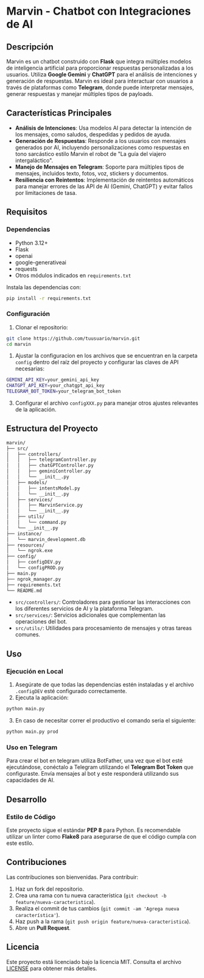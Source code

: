 
# Marvin - Chatbot con Integraciones de AI

## Descripción

Marvin es un chatbot construido con **Flask** que integra múltiples modelos de inteligencia artificial para proporcionar respuestas personalizadas a los usuarios. Utiliza **Google Gemini** y **ChatGPT** para el análisis de intenciones y generación de respuestas. Marvin es ideal para interactuar con usuarios a través de plataformas como **Telegram**, donde puede interpretar mensajes, generar respuestas y manejar múltiples tipos de payloads.

## Características Principales

- **Análisis de Intenciones**: Usa modelos AI para detectar la intención de los mensajes, como saludos, despedidas y pedidos de ayuda.
- **Generación de Respuestas**: Responde a los usuarios con mensajes generados por AI, incluyendo personalizaciones como respuestas en tono sarcástico estilo Marvin el robot de "La guía del viajero intergaláctico".
- **Manejo de Mensajes en Telegram**: Soporte para múltiples tipos de mensajes, incluidos texto, fotos, voz, stickers y documentos.
- **Resiliencia con Reintentos**: Implementación de reintentos automáticos para manejar errores de las API de AI (Gemini, ChatGPT) y evitar fallos por limitaciones de tasa.

## Requisitos

### Dependencias

- Python 3.12+
- Flask
- openai
- google-generativeai
- requests
- Otros módulos indicados en `requirements.txt`

Instala las dependencias con:

```bash
pip install -r requirements.txt
```

### Configuración

1. Clonar el repositorio:

```bash
git clone https://github.com/tuusuario/marvin.git
cd marvin
```

1. Ajustar la configuracion en los archivos que se encuentran en la carpeta `config` dentro del raíz del proyecto y configurar las claves de API necesarias:

```bash
GEMINI_API_KEY=your_gemini_api_key
CHATGPT_API_KEY=your_chatgpt_api_key
TELEGRAM_BOT_TOKEN=your_telegram_bot_token
```

3. Configurar el archivo `configXXX.py` para manejar otros ajustes relevantes de la aplicación.

## Estructura del Proyecto

```bash
marvin/
├── src/
│   ├── controllers/
│   │   ├── telegramController.py
│   │   ├── chatGPTController.py
│   │   ├── geminiController.py
│   │   └── __init__.py
│   ├── models/
│   │   ├── intentsModel.py
│   │   └── __init__.py
│   ├── services/
│   │   ├── MarvinService.py
│   │   └── __init__.py
│   ├── utils/
│   │   └── command.py
│   └── __init__.py
├── instance/
│   └── marvin_development.db
├── resources/
│   └── ngrok.exe
├── config/
│   ├── configDEV.py
│   └── configPROD.py
├── main.py
├── ngrok_manager.py
├── requirements.txt
└── README.md
```

- `src/controllers/`: Controladores para gestionar las interacciones con los diferentes servicios de AI y la plataforma Telegram.
- `src/services/`: Servicios adicionales que complementan las operaciones del bot.
- `src/utils/`: Utilidades para procesamiento de mensajes y otras tareas comunes.

## Uso

### Ejecución en Local

1. Asegúrate de que todas las dependencias estén instaladas y el archivo `.configDEV` esté configurado correctamente.
2. Ejecuta la aplicación:

```bash
python main.py
```

3. En caso de necesitar correr el productivo el comando seria el siguiente:

```bash
python main.py prod
```
### Uso en Telegram

Para crear el bot en telegram utiliza BotFather, una vez que el bot esté ejecutándose, conéctalo a Telegram utilizando el **Telegram Bot Token** que configuraste. Envía mensajes al bot y este responderá utilizando sus capacidades de AI.

## Desarrollo

### Estilo de Código

Este proyecto sigue el estándar **PEP 8** para Python. Es recomendable utilizar un linter como **Flake8** para asegurarse de que el código cumpla con este estilo.

## Contribuciones

Las contribuciones son bienvenidas. Para contribuir:

1. Haz un fork del repositorio.
2. Crea una rama con tu nueva característica (`git checkout -b feature/nueva-caracteristica`).
3. Realiza el commit de tus cambios (`git commit -am 'Agrega nueva característica'`).
4. Haz push a la rama (`git push origin feature/nueva-caracteristica`).
5. Abre un **Pull Request**.

## Licencia

Este proyecto está licenciado bajo la licencia MIT. Consulta el archivo [LICENSE](LICENSE) para obtener más detalles.
